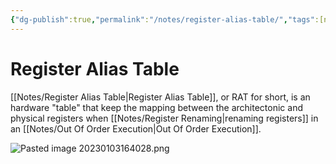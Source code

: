 ```yaml
---
{"dg-publish":true,"permalink":"/notes/register-alias-table/","tags":[null]}
---
```




# Register Alias Table
[[Notes/Register Alias Table\|Register Alias Table]], or RAT for short, is an hardware "table" that keep the mapping between the architectonic and physical registers when [[Notes/Register Renaming\|renaming registers]] in an [[Notes/Out Of Order Execution\|Out Of Order Execution]].

![Pasted image 20230103164028.png](/img/user/Assets/Pasted%20image%2020230103164028.png)
